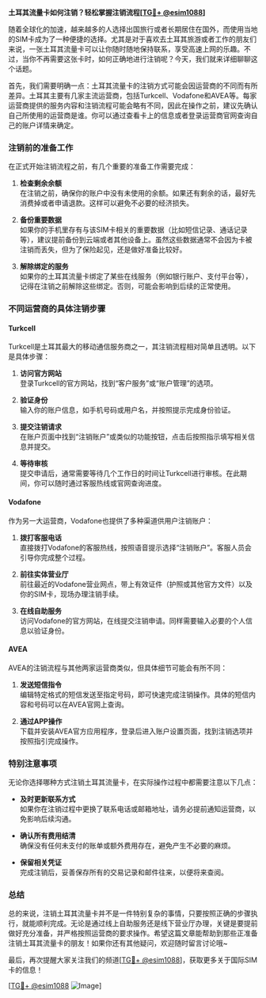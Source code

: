 **土耳其流量卡如何注销？轻松掌握注销流程[[TG💪+ @esim1088](https://t.me/s/esim1088)]**

随着全球化的加速，越来越多的人选择出国旅行或者长期居住在国外，而使用当地的SIM卡成为了一种便捷的选择。尤其是对于喜欢去土耳其旅游或者工作的朋友们来说，一张土耳其流量卡可以让你随时随地保持联系，享受高速上网的乐趣。不过，当你不再需要这张卡时，如何正确地进行注销呢？今天，我们就来详细聊聊这个话题。

首先，我们需要明确一点：土耳其流量卡的注销方式可能会因运营商的不同而有所差异。土耳其主要有几家主流运营商，包括Turkcell、Vodafone和AVEA等。每家运营商提供的服务内容和注销流程可能会略有不同，因此在操作之前，建议先确认自己所使用的运营商是谁。你可以通过查看卡上的信息或者登录运营商官网查询自己的账户详情来确定。

### 注销前的准备工作

在正式开始注销流程之前，有几个重要的准备工作需要完成：

1. **检查剩余余额**  
   在注销之前，确保你的账户中没有未使用的余额。如果还有剩余的话，最好先消费掉或者申请退款。这样可以避免不必要的经济损失。

2. **备份重要数据**  
   如果你的手机里存有与该SIM卡相关的重要数据（比如短信记录、通话记录等），建议提前备份到云端或者其他设备上。虽然这些数据通常不会因为卡被注销而丢失，但为了保险起见，还是做好准备比较好。

3. **解除绑定的服务**  
   如果你的土耳其流量卡绑定了某些在线服务（例如银行账户、支付平台等），记得在注销之前解除这些绑定。否则，可能会影响到后续的正常使用。

### 不同运营商的具体注销步骤

#### Turkcell

Turkcell是土耳其最大的移动通信服务商之一，其注销流程相对简单且透明。以下是具体步骤：

1. **访问官方网站**  
   登录Turkcell的官方网站，找到“客户服务”或“账户管理”的选项。

2. **验证身份**  
   输入你的账户信息，如手机号码或用户名，并按照提示完成身份验证。

3. **提交注销请求**  
   在账户页面中找到“注销账户”或类似的功能按钮，点击后按照指示填写相关信息并提交。

4. **等待审核**  
   提交申请后，通常需要等待几个工作日的时间让Turkcell进行审核。在此期间，你可以随时通过客服热线或官网查询进度。

#### Vodafone

作为另一大运营商，Vodafone也提供了多种渠道供用户注销账户：

1. **拨打客服电话**  
   直接拨打Vodafone的客服热线，按照语音提示选择“注销账户”。客服人员会引导你完成整个过程。

2. **前往实体营业厅**  
   前往最近的Vodafone营业网点，带上有效证件（护照或其他官方文件）以及你的SIM卡，现场办理注销手续。

3. **在线自助服务**  
   访问Vodafone的官方网站，在线提交注销申请。同样需要输入必要的个人信息以验证身份。

#### AVEA

AVEA的注销流程与其他两家运营商类似，但具体细节可能会有所不同：

1. **发送短信指令**  
   编辑特定格式的短信发送至指定号码，即可快速完成注销操作。具体的短信内容和号码可以在AVEA官网上查询。

2. **通过APP操作**  
   下载并安装AVEA官方应用程序，登录后进入账户设置页面，找到注销选项并按照指引完成操作。

### 特别注意事项

无论你选择哪种方式注销土耳其流量卡，在实际操作过程中都需要注意以下几点：

- **及时更新联系方式**  
  如果你在注销过程中更换了联系电话或邮箱地址，请务必提前通知运营商，以免影响后续沟通。

- **确认所有费用结清**  
  确保没有任何未支付的账单或额外费用存在，避免产生不必要的麻烦。

- **保留相关凭证**  
  完成注销后，妥善保存所有的交易记录和邮件往来，以便将来查阅。

### 总结

总的来说，注销土耳其流量卡并不是一件特别复杂的事情，只要按照正确的步骤执行，就能顺利完成。无论是通过线上自助服务还是线下营业厅办理，关键是要提前做好充分准备，并严格按照运营商的要求操作。希望这篇文章能帮助到那些正准备注销土耳其流量卡的朋友！如果你还有其他疑问，欢迎随时留言讨论哦~ 

最后，再次提醒大家关注我们的频道[[TG💪+ @esim1088](https://t.me/s/esim1088)]，获取更多关于国际SIM卡的信息！  

[[TG💪+ @esim1088](https://t.me/s/esim1088) ![Image](https://i.postimg.cc/4NQfJmqS/Snipaste-2025-05-13-00-14-12.png)]